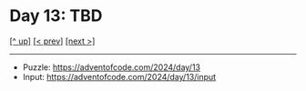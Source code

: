 # Day 13: TBD

[[^ up]](../../README.asciidoc) [[< prev]](../day-12/README.MD) [[next >]](../day-14/README.MD) <!-- [[solution ✨]](./solve.py) -->

<!-- article begin -->

<!-- article end -->

---

* Puzzle: https://adventofcode.com/2024/day/13
* Input: https://adventofcode.com/2024/day/13/input

